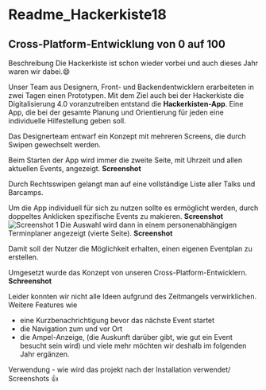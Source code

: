 # **Readme_Hackerkiste18**
## Cross-Platform-Entwicklung von 0 auf 100

Beschreibung
Die Hackerkiste ist schon wieder vorbei und auch dieses Jahr waren wir dabei.:smile:

Unser Team aus Designern, Front- und Backendentwicklern erarbeiteten in zwei Tagen einen Prototypen. 
Mit dem Ziel auch bei der Hackerkiste die Digitalisierung 4.0 voranzutreiben entstand die **Hackerkisten-App**.
Eine App, die bei der gesamte Planung und Orientierung für jeden eine individuelle Hilfestellung geben soll.

Das Designerteam entwarf ein Konzept mit mehreren Screens, die durch Swipen gewechselt werden.

Beim Starten der App wird immer die zweite Seite, mit Uhrzeit und allen aktuellen Events, angezeigt. **Screenshot**

Durch Rechtsswipen gelangt man auf eine vollständige Liste aller Talks und Barcamps.


Um die App individuell für sich zu nutzen sollte es ermöglicht werden, durch doppeltes Anklicken spezifische Events zu makieren. **Screenshot**
![Screenshot 1](IMG_0002.PNG)
Die Auswahl wird dann in einem personenabhängigen Terminplaner angezeigt (vierte Seite).       **Screenshot**

Damit soll der Nutzer die Möglichkeit erhalten, einen eigenen Eventplan zu erstellen. 

Umgesetzt wurde das Konzept von unseren Cross-Platform-Entwicklern.
**Schreenshot**

Leider konnten wir nicht alle Ideen aufgrund des Zeitmangels verwirklichen.
Weitere Features wie
- eine Kurzbenachrichtigung bevor das nächste Event startet
- die Navigation zum und vor Ort 
- die Ampel-Anzeige, (die Auskunft darüber gibt, wie gut ein Event besucht sein wird)
und viele mehr möchten wir deshalb im folgenden Jahr ergänzen. 


Verwendung - wie wird das projekt nach der Installation verwendet/ Screenshots
:+1:
